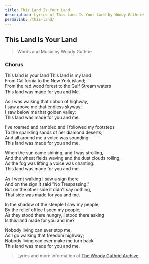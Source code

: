 ```yaml
---
title: This Land Is Your Land
description: Lyrics of This Land Is Your Land by Woody Guthrie
permalink: /this-land/
---
```

## This Land Is Your Land

> Words and Music by Woody Guthrie

### Chorus

This land is your land This land is my land  
From California to the New York island;  
From the red wood forest to the Gulf Stream waters  
This land was made for you and Me.

As I was walking that ribbon of highway,  
I saw above me that endless skyway:  
I saw below me that golden valley:  
This land was made for you and me.

I've roamed and rambled and I followed my footsteps  
To the sparkling sands of her diamond deserts;  
And all around me a voice was sounding:  
This land was made for you and me.

When the sun came shining, and I was strolling,  
And the wheat fields waving and the dust clouds rolling,  
As the fog was lifting a voice was chanting:  
This land was made for you and me.

As I went walking I saw a sign there  
And on the sign it said "No Trespassing."  
But on the other side it didn't say nothing,  
That side was made for you and me.

In the shadow of the steeple I saw my people,  
By the relief office I seen my people;  
As they stood there hungry, I stood there asking  
Is this land made for you and me?

Nobody living can ever stop me,  
As I go walking that freedom highway;  
Nobody living can ever make me turn back  
This land was made for you and me. 

> Lyrics and more information at [The Woody Guthrie Archive](http://woodyguthrie.org/).
